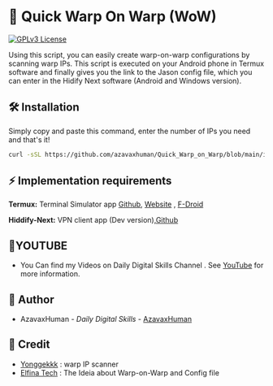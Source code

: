 
# 🚀 Quick Warp On Warp (WoW)

[![GPLv3 License](https://img.shields.io/badge/License-GPL%20v3-yellow.svg)](https://opensource.org/licenses/)


Using this script, you can easily create warp-on-warp configurations by scanning warp IPs.
This script is executed on your Android phone in Termux software and finally gives you the link to the Jason config file, which you can enter in the Hidify Next software (Android and Windows version).

## 🛠️ Installation

Simply copy and paste this command, enter the number of IPs you need and that's it!

```bash
curl -sSL https://github.com/azavaxhuman/Quick_Warp_on_Warp/blob/main/install.sh -o install.sh && chmod +x install.sh && ./install.sh

```
    
## ⚡ Implementation requirements

**Termux:** Terminal Simulator app [Github](https://github.com/termux/termux-app/releases/tag/v0.118.0), [Website](https://termux.dev/en/) , [F-Droid](https://github.com/termux/termux-app#f-droid)

**Hiddify-Next:** VPN client app (Dev version),[Github](https://github.com/hiddify/hiddify-next/releases)


## 🎈YOUTUBE

 
- You Can find my Videos on Daily Digital Skills Channel . See [YouTube](https://www.youtube.com/@Dailydigitalskills/) for more information.
## 🍁 Author


- AzavaxHuman - *Daily Digital Skills* - [AzavaxHuman](https://github.com/azavaxhuman)


## 🍰 Credit
- [Yonggekkk](https://github.com/yonggekkk/warp-yg) : warp IP scanner
- [Elfina Tech](https://github.com/Elfiinaa) : The Ideia about Warp-on-Warp and Config file
